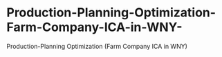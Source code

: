 # Production-Planning-Optimization-Farm-Company-ICA-in-WNY-
Production-Planning Optimization (Farm Company ICA in WNY)
